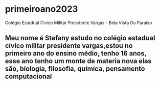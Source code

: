 # primeiroano2023
Colégio Estadual Cívico Militar Presidente Vargas - Bela Vista Do Paraíso

## Meu nome é Stefany estudo no colégio estadual cívico militar presidente vargas,estou no primeiro ano do ensino médio, tenho 16 anos, esse ano tenho um monte de materia nova elas são, biologia, filosofia, química, pensamento computacional
